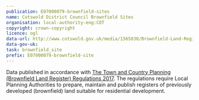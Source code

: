 ```yaml
---
publication: E07000079-brownfield-sites
name: Cotswold District Council Brownfield Sites
organisation: local-authority-eng:COT
copyright: crown-copyright
licence: ogl
data-url: http://www.cotswold.gov.uk/media/1565830/Brownfield-Land-Register.csv
data-gov-uk: 
task: brownfield_site
prefix: E07000079-brownfield-site
---
```


Data published in accordance with [The Town and Country Planning (Brownfield Land Register) Regulations 2017](http://www.legislation.gov.uk/uksi/2017/403/contents/made).
The regulations require Local Planning Authorities to prepare, maintain and publish registers of previously developed (brownfield) land suitable for residential development.

